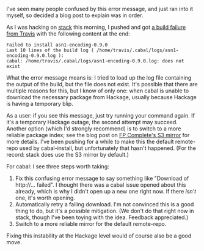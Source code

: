 I've seen many people confused by this error message, and just ran into it
myself, so decided a blog post to explain was in order.

As I was hacking on [stack](https://github.com/commercialhaskell/stack) this
morning, I pushed and got [a build failure from
Travis](https://travis-ci.org/commercialhaskell/stack/jobs/66331799#L671) with
the following content at the end:

```
Failed to install asn1-encoding-0.9.0
Last 10 lines of the build log ( /home/travis/.cabal/logs/asn1-encoding-0.9.0.log ):
cabal: /home/travis/.cabal/logs/asn1-encoding-0.9.0.log: does not exist
```

What the error message means is: I tried to load up the log file containing the
output of the build, but the file does not exist. It's possible that there are
multiple reasons for this, but I know of only one: when cabal is unable to
download the necessary package from Hackage, usually because Hackage is having
a temporary blip.

As a user: if you see this message, just try running your command again. If
it's a temporary Hackage outage, the second attempt may succeed. Another option
(which I'd strongly recommend) is to switch to a more reliable package index;
see the blog post on [FP Complete's S3
mirror](https://www.fpcomplete.com/blog/2015/03/hackage-mirror) for more
details. I've been pushing for a while to make this the default remote-repo
used by cabal-install, but unfortunately that hasn't happened. (For the record:
stack does use the S3 mirror by default.)

For cabal: I see three steps worth taking:

1. Fix this confusing error message to say something like "Download of http://... failed". I thought there was a cabal issue opened about this already, which is why I didn't open up a new one right now. If there *isn't* one, it's worth opening.
2. Automatically retry a failing download. I'm not convinced this is a good thing to do, but it's a possible mitigation. (We don't do that right now in stack, though I've been toying with the idea. Feedback appreciated.)
3. Switch to a more reliable mirror for the default remote-repo.

Fixing this instability at the Hackage level would of course also be a good
move.
